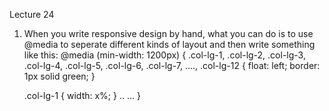 Lecture 24

  1. When you write responsive design by hand, what you can do is to use @media to seperate different kinds of layout and then write something like this:
      @media (min-width: 1200px) {
        .col-lg-1, .col-lg-2, .col-lg-3, .col-lg-4, .col-lg-5, .col-lg-6, .col-lg-7, ...., .col-lg-12 {
          float: left;
          border: 1px solid green;
        }

        .col-lg-1 {
          width: x%;
        }
        ..
        ...
      }
